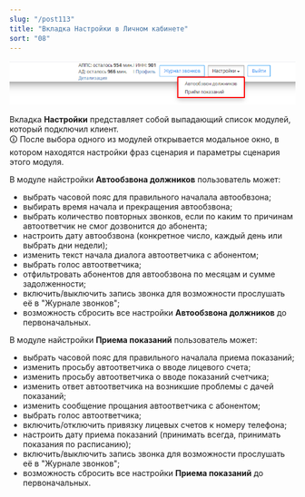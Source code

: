 ```yaml
---
slug: "/post113"
title: "Вкладка Настройки в Личном кабинете"
sort: "08"
---
```


![Картинка](./images/common_settings_main.png "Выпадающий список модулей АД и АППС")

Вкладка **Настройки** представляет собой выпадающий список модулей, который подключил клиент.  
🛈 После выбора одного из модулей открывается модальное окно, в котором находятся настройки фраз сценария и параметры сценария этого модуля.

В модуле найстройки **Автообзвона должников** пользователь может:  
- выбрать часовой пояс для правильного началала автообвзона;   
- выбирать время начала и прекращения автообзвона;  
- выбрать количество повторных звонков, если по каким то причинам автоответчик не смог дозвонится до абонента;  
- настроить дату автообзвона (конкретное число, каждый день или выбрать дни недели);  
- изменить текст начала диалога автоответчика с абонентом;  
- выбрать голос автоответчика;  
- отфильтровать абонентов для автообзвона по месяцам и сумме задолженности;  
- включить/выключить запись звонка для возможности прослушать её в "Журнале звонков";  
- возможность сбросить все настройки **Автообзвона должников** до первоначальных.  

В модуле найстройки **Приема показаний** пользователь может:  
- выбрать часовой пояс для правильного началала приема показаний;   
- изменить просьбу автоответчика о вводе лицевого счета;  
- изменить просьбу автоответчика о вводе показаний счетчика;  
- изменить ответ автоответчика на возникшие проблемы с дачей показаний;  
- изменить сообщение прощания автоответчика с абонентом;  
- выбрать голос автоответчика;  
- включить/отключить привязку лицевых счетов к номеру телефона;  
- настроить дату приема показаний (принимать всегда, принимать показания по расписанию);  
- включить/выключить запись звонка для возможности прослушать её в "Журнале звонков";  
- возможность сбросить все настройки **Приема показаний** до первоначальных.  
